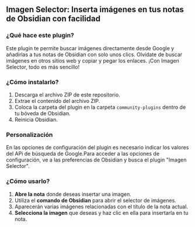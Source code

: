 ## Imagen Selector: Inserta imágenes en tus notas de Obsidian con facilidad

### ¿Qué hace este plugin?

Este plugin te permite buscar imágenes directamente desde Google y añadirlas a tus notas de Obsidian con solo unos clics. Olvídate de buscar imágenes en otros sitios web y copiar y pegar los enlaces. ¡Con Imagen Selector, todo es más sencillo!

### ¿Cómo instalarlo?

1. Descarga el archivo ZIP de este repositorio.
2. Extrae el contenido del archivo ZIP.
3. Coloca la carpeta del plugin en la carpeta `community-plugins` dentro de tu bóveda de Obsidian.
4. Reinicia Obsidian.

### Personalización

En las opciones de configuración del plugin es necesario indicar los valores del APi de búsqueda de Google.Para acceder a las opciones de configuración, ve a las preferencias de Obsidian y busca el plugin "Imagen Selector".


### ¿Cómo usarlo?

1. **Abre la nota** donde deseas insertar una imagen.
2. Utiliza el **comando de Obsidian** para abrir el selector de imágenes.
3. Aparecerán varias imágenes relacionadas con el título de la nota actual.
4. **Selecciona la imagen** que deseas y haz clic en ella para insertarla en tu nota.

